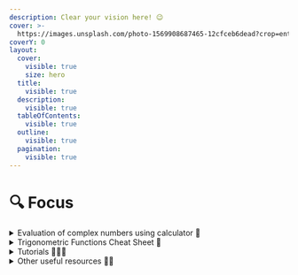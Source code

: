 ```yaml
---
description: Clear your vision here! 😉
cover: >-
  https://images.unsplash.com/photo-1569908687465-12cfceb6dead?crop=entropy&cs=srgb&fm=jpg&ixid=M3wxOTcwMjR8MHwxfHNlYXJjaHw3fHxmb2N1c3xlbnwwfHx8fDE2OTUwNTE1MzN8MA&ixlib=rb-4.0.3&q=85
coverY: 0
layout:
  cover:
    visible: true
    size: hero
  title:
    visible: true
  description:
    visible: true
  tableOfContents:
    visible: true
  outline:
    visible: true
  pagination:
    visible: true
---
```


# 🔍 Focus

<details>

<summary>Evaluation of complex numbers using calculator 🧮</summary>

[Click here](https://drive.google.com/file/d/1eJLCOz8bqmX2r7yjb7Z4B4MguILIsSZX/view?usp=drive\_link)👈

</details>

<details>

<summary>Trigonometric Functions Cheat Sheet 📜</summary>

[Click here](https://drive.google.com/file/d/1v4BQgoQ9mIevjZrN0WSnY-0\_gR-M6BND/view?usp=drive\_link)👈

</details>

<details>

<summary>Tutorials 🧑🏽‍🏫</summary>

[Click here👈](https://drive.google.com/drive/folders/1MJTBleXBXkW4hGr2EhPfjOwW8-iKFp9C?usp=drive\_link)

</details>

<details>

<summary>Other useful resources 🫶🏽</summary>

**Link 1:**  [Click here](https://drive.google.com/drive/folders/15lmIwNxSN\_\_smcH-BvVyExRKjtHn1-rh?usp=drive\_link)**👈**

**Link 2:** [Click here](https://drive.google.com/drive/folders/1ZAIKfu-eI4pwMpuDm8SOANL\_RVt8XGti?usp=drive\_link)👈

**Link 3:** [Click here](https://drive.google.com/drive/folders/1-7kBsv5heGfcYNvOKhq2hGcqclG5jRdo?usp=drive\_link)**👈**

</details>
